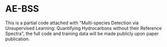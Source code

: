 # AE-BSS
This is a partial code attached with "Multi-species Detection via Unsupervised Learning: Quantifying Hydrocarbons without
their Reference Spectra", the full code and training data will be made publicly upon paper publication.
